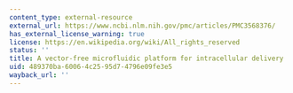 ```yaml
---
content_type: external-resource
external_url: https://www.ncbi.nlm.nih.gov/pmc/articles/PMC3568376/
has_external_license_warning: true
license: https://en.wikipedia.org/wiki/All_rights_reserved
status: ''
title: A vector-free microfluidic platform for intracellular delivery
uid: 489370ba-6006-4c25-95d7-4796e09fe3e5
wayback_url: ''
---
```

